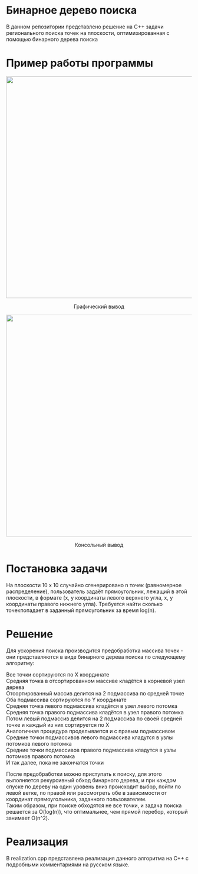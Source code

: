 # Бинарное дерево поиска
В данном репозитории представлено решение на C++ задачи регионального поиска точек на плоскости, оптимизированная с помощью бинарного дерева поиска

# Пример работы программы

<p align="center">
    <img width="600" src="https://user-images.githubusercontent.com/71639489/215331718-245777c9-4dc3-4c54-8129-0f630a0bae0f.png">
</p>

<p align="center">
Графический вывод   
</p>
   
<p align="center">
    <img width="600" src="https://user-images.githubusercontent.com/71639489/215332130-5119034b-565d-4120-a323-1be2c98aec0e.png">
</p>

<p align="center">
Консольный вывод   
</p>
   
# Постановка задачи
На плоскости 10 х 10 случайно сгенерировано n точек (равномерное распределение), пользователь задаёт прямоугольник, лежащий в этой плоскости, в формате (x, y координаты левого верхнего угла, x, y координаты правого нижнего угла). Требуется найти сколько точекпопадает в заданный прямоугольник за время log(n).
# Решение
Для ускорения поиска производится предобработка массива точек - они представляются в виде бинарного дерева поиска по следующему алгоритму:   
   
Все точки сортируются по X координате   
Средняя точка в отсортированном массиве кладётся в корневой узел дерева   
Отсортированный массив делится на 2 подмассива по средней точке   
Оба подмассива сортируются по Y координате   
Средняя точка левого подмассива кладётся в узел левого потомка   
Средняя точка правого подмассива кладётся в узел правого потомка   
Потом левый подмассив делится на 2 подмассива по своей средней точке и каждый из них сортируется по X   
Аналогичная процедура проделывается и с правым подмассивом   
Средние точки подмассивов левого подмассива кладутся в узлы потомков левого потомка   
Средние точки подмассивов правого подмассива кладутся в узлы потомков правого потомка   
И так далее, пока не закончатся точки   
   
После предобработки можно приступать к поиску, для этого выполняется рекурсивный обход бинарного дерева, и при каждом спуске по дереву на один уровень вниз происходит выбор, пойти по левой ветке, по правой или  рассмотреть обе в зависимости от координат прямоугольника, заданного пользователем.   
Таким образом, при поиске обходятся не все точки, и задача поиска решается за O(log(n)), что  оптимальнее, чем прямой перебор, который занимает O(n^2).   
   
# Реализация

В realization.cpp представлена реализация данного алгоритма на C++ с подробными комментариями на русском языке.


